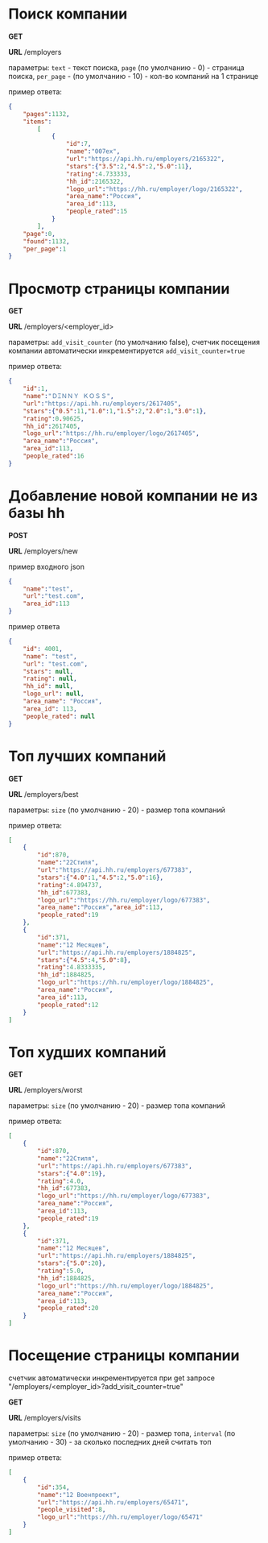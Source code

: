# Поиск компании

**GET**

**URL** /employers

параметры: `text` - текст поиска, `page` (по умолчанию - 0) - страница поиска, `per_page` - (по умолчанию - 10) - кол-во компаний на 1 странице

пример ответа:
```json
{
    "pages":1132,
    "items":
        [
            {
                "id":7,
                "name":"007ex",
                "url":"https://api.hh.ru/employers/2165322",
                "stars":{"3.5":2,"4.5":2,"5.0":11},
                "rating":4.733333,
                "hh_id":2165322,
                "logo_url":"https://hh.ru/employer/logo/2165322",
                "area_name":"Россия",
                "area_id":113,
                "people_rated":15
            }
        ],
    "page":0,
    "found":1132,
    "per_page":1
}
```

# Просмотр страницы компании

**GET**

**URL** /employers/<employer_id> 

параметры: `add_visit_counter` (по умолчанию false), счетчик посещения компании автоматически инкрементируется `add_visit_counter=true`

пример ответа:
```json
{
    "id":1,
    "name":"ＤΞＮＮＹ ＫＯＳＳ",
    "url":"https://api.hh.ru/employers/2617405",
    "stars":{"0.5":11,"1.0":1,"1.5":2,"2.0":1,"3.0":1},
    "rating":0.90625,
    "hh_id":2617405,
    "logo_url":"https://hh.ru/employer/logo/2617405",
    "area_name":"Россия",
    "area_id":113,
    "people_rated":16
}
```

# Добавление новой компании не из базы hh 

**POST**

**URL** /employers/new

пример входного json 
```json
{
	"name":"test",
	"url":"test.com",
	"area_id":113
}

```

пример ответа
```json
{
    "id": 4001,
    "name": "test",
    "url": "test.com",
    "stars": null,
    "rating": null,
    "hh_id": null,
    "logo_url": null,
    "area_name": "Россия",
    "area_id": 113,
    "people_rated": null
}

```

# Топ лучших компаний

**GET**

**URL** /employers/best 

параметры: `size` (по умолчанию - 20) - размер топа компаний

пример ответа:
```json
[
    {
        "id":870,
        "name":"22Стиля",
        "url":"https://api.hh.ru/employers/677383", 
        "stars":{"4.0":1,"4.5":2,"5.0":16},
        "rating":4.894737,
        "hh_id":677383,
        "logo_url":"https://hh.ru/employer/logo/677383",
        "area_name":"Россия","area_id":113,
        "people_rated":19
    },
    {
        "id":371,
        "name":"12 Месяцев",
        "url":"https://api.hh.ru/employers/1884825",
        "stars":{"4.5":4,"5.0":8},
        "rating":4.8333335,
        "hh_id":1884825,
        "logo_url":"https://hh.ru/employer/logo/1884825",
        "area_name":"Россия",
        "area_id":113,
        "people_rated":12
    }
]
```

# Топ худших компаний

**GET**

**URL** /employers/worst 

параметры: `size` (по умолчанию - 20) - размер топа компаний

пример ответа:
```json
[
    {
        "id":870,
        "name":"22Стиля",
        "url":"https://api.hh.ru/employers/677383", 
        "stars":{"4.0":19},
        "rating":4.0,
        "hh_id":677383,
        "logo_url":"https://hh.ru/employer/logo/677383",
        "area_name":"Россия",
        "area_id":113,
        "people_rated":19
    },
    {
        "id":371,
        "name":"12 Месяцев",
        "url":"https://api.hh.ru/employers/1884825",
        "stars":{"5.0":20},
        "rating":5.0,
        "hh_id":1884825,
        "logo_url":"https://hh.ru/employer/logo/1884825",
        "area_name":"Россия",
        "area_id":113,
        "people_rated":20
    }
]
```

# Посещение страницы компании
счетчик автоматически инкрементируется при get запросе "/employers/<employer_id>?add_visit_counter=true"

**GET**

**URL** /employers/visits

параметры: `size` (по умолчанию - 20) - размер топа, `interval` (по умолчанию - 30) - за сколько последних дней считать топ

пример ответа:
```json
[
    {
        "id":354,
        "name":"12 Военпроект",
        "url":"https://api.hh.ru/employers/65471",
        "people_visited":8,
        "logo_url":"https://hh.ru/employer/logo/65471"
    }
]
```
